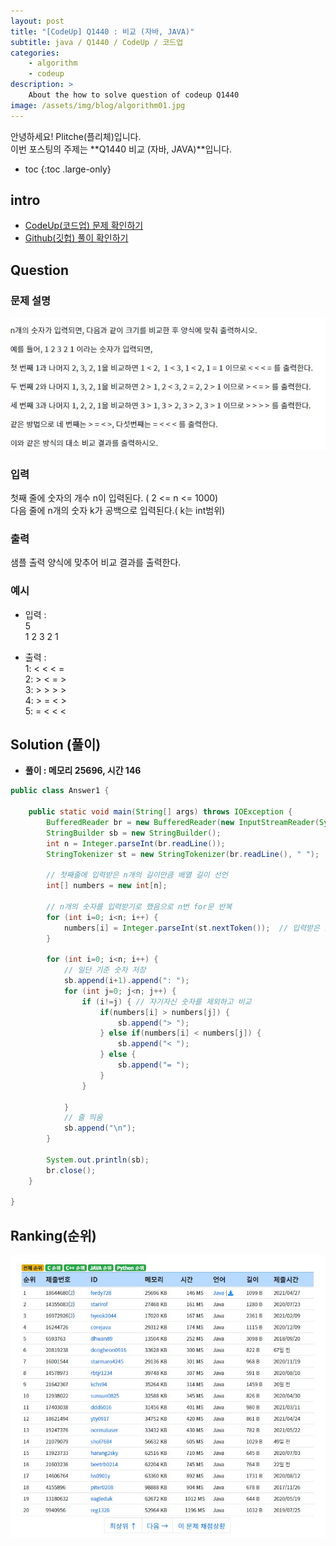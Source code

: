 ```yaml
---
layout: post
title: "[CodeUp] Q1440 : 비교 (자바, JAVA)"
subtitle: java / Q1440 / CodeUp / 코드업
categories:
    - algorithm
    - codeup
description: >
    About the how to solve question of codeup Q1440
image: /assets/img/blog/algorithm01.jpg
---
```


안녕하세요! Plitche(플리체)입니다.  
이번 포스팅의 주제는 **Q1440 비교 (자바, JAVA)**입니다.

* toc
{:toc .large-only}

## intro
* [CodeUp(코드업) 문제 확인하기](https://codeup.kr/problem.php?id=1440)  
* [Github(깃헙) 풀이 확인하기](https://github.com/plitche/CodeUp_Solution/tree/master/Q1301~Q1400/Q1440)  

## Question
### 문제 설명
![](/assets/post/codeup/Q1400~Q1499/20211018/01.JPG)  

### 입력
첫째 줄에 숫자의 개수 n이 입력된다. ( 2 <= n <= 1000)  
다음 줄에 n개의 숫자 k가 공백으로 입력된다.( k는 int범위)  

### 출력
샘플 출력 양식에 맞추어 비교 결과를 출력한다.  

### 예시
* 입력 :  
5  
1 2 3 2 1  

* 출력 :  
1: < < < =  
2: > < = >  
3: > > > >  
4: > = < >  
5: = < < <  

## Solution (풀이)
* **풀이 : 메모리 25696, 시간 146**  

```java
public class Answer1 {

    public static void main(String[] args) throws IOException {
        BufferedReader br = new BufferedReader(new InputStreamReader(System.in));
        StringBuilder sb = new StringBuilder();
        int n = Integer.parseInt(br.readLine());
        StringTokenizer st = new StringTokenizer(br.readLine(), " ");
        
        // 첫째줄에 입력받은 n개의 길이만큼 배열 길이 선언
        int[] numbers = new int[n];
        
        // n개의 숫자를 입력받기로 했음으로 n번 for문 반복
        for (int i=0; i<n; i++) {
        	numbers[i] = Integer.parseInt(st.nextToken());	// 입력받은 숫자 저장
        }
        
        for (int i=0; i<n; i++) {
        	// 일단 기준 숫자 저장
        	sb.append(i+1).append(": ");
        	for (int j=0; j<n; j++) {
        		if (i!=j) {	// 자기자신 숫자를 제외하고 비교
        			if(numbers[i] > numbers[j]) {
        				sb.append("> ");
        			} else if(numbers[i] < numbers[j]) {
        				sb.append("< ");
        			} else {
        				sb.append("= ");
        			}
        		}
        			
        	}
        	// 줄 띄움
        	sb.append("\n");
        }
        
        System.out.println(sb);
        br.close();
    }
    	 
}
```  

## Ranking(순위)
![](/assets/post/codeup/Q1400~Q1499/20211018/03.JPG)  